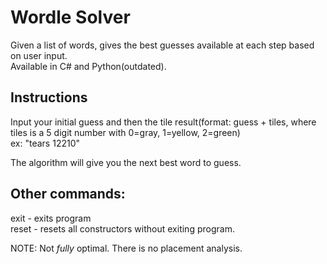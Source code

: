 # Wordle Solver

Given a list of words, gives the best guesses available at each step based on user input. <br />
Available in C# and Python(outdated).

## Instructions
Input your initial guess and then the tile result(format: guess + tiles, where tiles is a 5 digit number with 0=gray, 1=yellow, 2=green) <br />
ex: "tears 12210"

The algorithm will give you the next best word to guess.

## Other commands:
exit - exits program <br />
reset - resets all constructors without exiting program. <br />

NOTE: Not *fully* optimal. There is no placement analysis.
